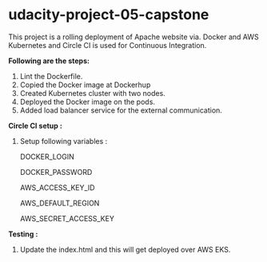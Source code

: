# udacity-project-05-capstone
This project is a rolling deployment of Apache website via. Docker and AWS Kubernetes and Circle CI is used for Continuous Integration.

**Following are the steps:**
1. Lint the Dockerfile.
2. Copied the Docker image at Dockerhup
3. Created Kubernetes cluster with two nodes.
4. Deployed the Docker image on the pods.
5. Added load balancer service for the external communication.

**Circle CI setup :**
1. Setup following variables :
   
   DOCKER_LOGIN
   
   DOCKER_PASSWORD
   
   AWS_ACCESS_KEY_ID
   
   AWS_DEFAULT_REGION
   
   AWS_SECRET_ACCESS_KEY
   

**Testing :**
1. Update the index.html and this will get deployed over AWS EKS.
